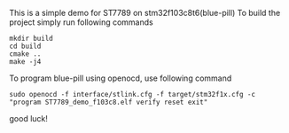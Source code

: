 This is a simple demo for ST7789 on stm32f103c8t6(blue-pill)
To build the project simply run following commands

```
mkdir build
cd build
cmake ..
make -j4
```

To program blue-pill using openocd, use following command

```
sudo openocd -f interface/stlink.cfg -f target/stm32f1x.cfg -c "program ST7789_demo_f103c8.elf verify reset exit"
```
good luck!

